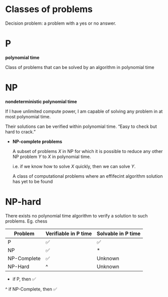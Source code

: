 # Classes of problems

Decision problem: a problem with a yes or no answer.

# **P**

**polynomial time**

Class of problems that can be solved by an algorithm in polynomial time

# **NP**

**nondeterministic polynomial time**

If I have unlimited compute power, I am capable of solving any problem in at most polynomial time.

Their solutions can be verified within polynomial time. “Easy to check but hard to crack.”

- **NP-complete problems**
    
    A subset of problems $X$ in NP for which it is possible to reduce any other NP problem $Y$ to $X$ in polynomial time.
    
    i.e. if we know how to solve $X$ quickly, then we can solve $Y$.
    
    A class of computational problems where an effifecint algorithm solution has yet to be found
    

# **NP-hard**

There exists no polynomial time algorithm to verify a solution to such problems. Eg. chess

| Problem | Verifiable in P time | Solvable in P time |
| --- | --- | --- |
| P | ✅ | ✅ |
| NP | ✅ | * |
| NP-Complete | ✅ | Unknown |
| NP-Hard | ^ | Unknown |

* if P, then ✅

^ if NP-Complete, then ✅
